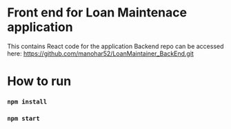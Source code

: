 # Front end for Loan Maintenace application
This contains React code for the application
Backend repo can be accessed here: https://github.com/manohar52/LoanMaintainer_BackEnd.git

# How to run
### `npm install`
### `npm start`